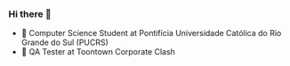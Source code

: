 ### Hi there 👋

- 🌱 Computer Science Student at Pontifícia Universidade Católica do Rio Grande do Sul (PUCRS)
- 🔭 QA Tester at Toontown Corporate Clash

<!--
**FelipeWSchroeder/FelipeWSchroeder** is a ✨ _special_ ✨ repository because its `README.md` (this file) appears on your GitHub profile.

Here are some ideas to get you started:

- 🔭 I’m currently working on ...
- 🌱 I’m currently learning ...
- 👯 I’m looking to collaborate on ...
- 🤔 I’m looking for help with ...
- 💬 Ask me about ...
- 📫 How to reach me: ...
- 😄 Pronouns: ...
- ⚡ Fun fact: ...
-->
